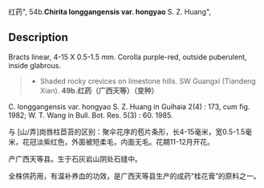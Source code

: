 红药",
54b.**Chirita longgangensis var. hongyao** S. Z. Huang",

## Description
Bracts linear, 4-15 X 0.5-1.5 mm. Corolla purple-red, outside puberulent, inside glabrous.

> * Shaded rocky crevices on limestone hills. SW Guangxi (Tiandeng Xian).
**49b.红药（广西天等）（变种）**

C. longgangensis var. hongyao S. Z. Huang in Guihaia 2(4) : 173, cum fig. 1982; W. T. Wang in Bull. Bot. Res. 5(3) : 60. 1985.

与 [山/弄]岗唇柱苣苔的区别：聚伞花序的苞片条形，长4-15毫米，宽0.5-1.5毫米，花冠淡紫红色，外面被短柔毛，内面无毛。花期11-12月开花。

产广西天等县。生于石灰岩山阴处石缝中。

全株供药用，有温补养血的功效，是广西天等县生产的成药“桂花膏”的原料之一。
